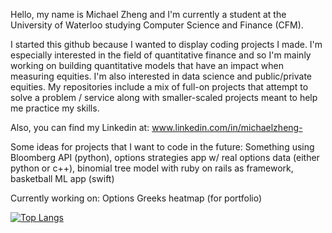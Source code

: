 Hello, my name is Michael Zheng and I'm currently a student at the University of Waterloo studying Computer Science and Finance (CFM).

I started this github because I wanted to display coding projects I made. I'm especially interested in the field of quantitative finance and so I'm mainly working on building quantitative models that have an impact when measuring equities. I'm also interested in data science and public/private equities. My repositories include a mix of full-on projects that attempt to solve a problem / service along with smaller-scaled projects meant to help me practice my skills.

Also, you can find my Linkedin at: www.linkedin.com/in/michaelzheng-

Some ideas for projects that I want to code in the future: Something using Bloomberg API (python), options strategies app w/ real options data (either python or c++), binomial tree model with ruby on rails as framework, basketball ML app (swift)

Currently working on: Options Greeks heatmap (for portfolio)



[![Top Langs](https://github-readme-stats.vercel.app/api/top-langs/?username=michaelzheng67)](https://github.com/michaelzheng67/github-readme-stats)
